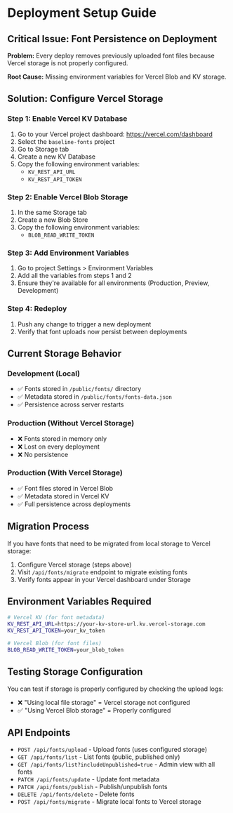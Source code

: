 # Deployment Setup Guide

## Critical Issue: Font Persistence on Deployment

**Problem:** Every deploy removes previously uploaded font files because Vercel storage is not properly configured.

**Root Cause:** Missing environment variables for Vercel Blob and KV storage.

## Solution: Configure Vercel Storage

### Step 1: Enable Vercel KV Database
1. Go to your Vercel project dashboard: https://vercel.com/dashboard
2. Select the `baseline-fonts` project
3. Go to Storage tab
4. Create a new KV Database
5. Copy the following environment variables:
   - `KV_REST_API_URL`
   - `KV_REST_API_TOKEN`

### Step 2: Enable Vercel Blob Storage
1. In the same Storage tab
2. Create a new Blob Store
3. Copy the following environment variables:
   - `BLOB_READ_WRITE_TOKEN`

### Step 3: Add Environment Variables
1. Go to project Settings > Environment Variables
2. Add all the variables from steps 1 and 2
3. Ensure they're available for all environments (Production, Preview, Development)

### Step 4: Redeploy
1. Push any change to trigger a new deployment
2. Verify that font uploads now persist between deployments

## Current Storage Behavior

### Development (Local)
- ✅ Fonts stored in `/public/fonts/` directory
- ✅ Metadata stored in `/public/fonts/fonts-data.json`
- ✅ Persistence across server restarts

### Production (Without Vercel Storage)
- ❌ Fonts stored in memory only
- ❌ Lost on every deployment
- ❌ No persistence

### Production (With Vercel Storage)
- ✅ Font files stored in Vercel Blob
- ✅ Metadata stored in Vercel KV
- ✅ Full persistence across deployments

## Migration Process

If you have fonts that need to be migrated from local storage to Vercel storage:

1. Configure Vercel storage (steps above)
2. Visit `/api/fonts/migrate` endpoint to migrate existing fonts
3. Verify fonts appear in your Vercel dashboard under Storage

## Environment Variables Required

```bash
# Vercel KV (for font metadata)
KV_REST_API_URL=https://your-kv-store-url.kv.vercel-storage.com
KV_REST_API_TOKEN=your_kv_token

# Vercel Blob (for font files)
BLOB_READ_WRITE_TOKEN=your_blob_token
```

## Testing Storage Configuration

You can test if storage is properly configured by checking the upload logs:

- ❌ "Using local file storage" = Vercel storage not configured
- ✅ "Using Vercel Blob storage" = Properly configured

## API Endpoints

- `POST /api/fonts/upload` - Upload fonts (uses configured storage)
- `GET /api/fonts/list` - List fonts (public, published only)
- `GET /api/fonts/list?includeUnpublished=true` - Admin view with all fonts
- `PATCH /api/fonts/update` - Update font metadata
- `PATCH /api/fonts/publish` - Publish/unpublish fonts
- `DELETE /api/fonts/delete` - Delete fonts
- `POST /api/fonts/migrate` - Migrate local fonts to Vercel storage